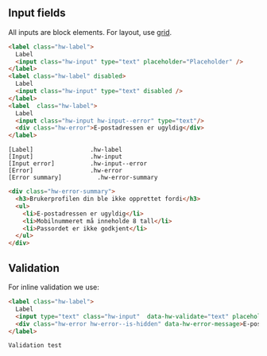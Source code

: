 ## Input fields

All inputs are block elements. For layout, use [grid]('/Grid').

```html
<label class="hw-label">
  Label
  <input class="hw-input" type="text" placeholder="Placeholder" />
</label>
<label class="hw-label" disabled>
  Label
  <input class="hw-input" type="text" disabled />
</label>
<label  class="hw-label">
  Label
  <input class="hw-input hw-input--error" type="text"/>
  <div class="hw-error">E-postadressen er ugyldig</div>
</label>
```

```code
[Label]                .hw-label
[Input]                .hw-input
[Input error]          .hw-input--error
[Error]                .hw-error
[Error summary]          .hw-error-summary
```

```html
<div class="hw-error-summary">
  <h3>Brukerprofilen din ble ikke opprettet fordi</h3>
  <ul>
    <li>E-postadressen er ugyldig</li>
    <li>Mobilnummeret må inneholde 8 tall</li>
    <li>Passordet er ikke godkjent</li>
  </ul>
</div>
```

## Validation
For inline validation we use:

```html
<label class="hw-label">
  Label
  <input type="text" class="hw-input"  data-hw-validate="text" placeholder="Type 4 letters to test validation" />
  <div class="hw-error hw-error--is-hidden" data-hw-error-message>E-postadressen er ugyldig</div>
</label>
```
```hint|neutral
Validation test
```

